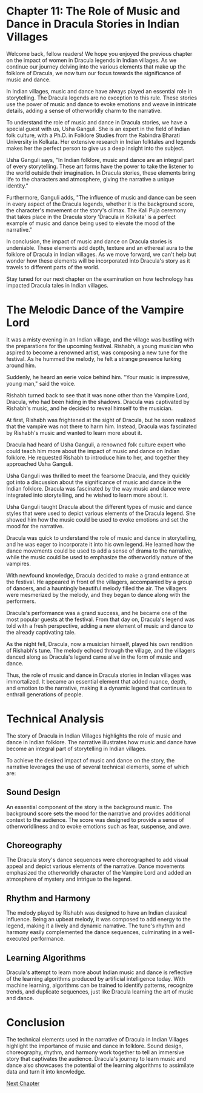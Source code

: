# Chapter 11: The Role of Music and Dance in Dracula Stories in Indian Villages

Welcome back, fellow readers! We hope you enjoyed the previous chapter on the impact of women in Dracula legends in Indian villages. As we continue our journey delving into the various elements that make up the folklore of Dracula, we now turn our focus towards the significance of music and dance.

In Indian villages, music and dance have always played an essential role in storytelling. The Dracula legends are no exception to this rule. These stories use the power of music and dance to evoke emotions and weave in intricate details, adding a sense of otherworldly charm to the narrative.

To understand the role of music and dance in Dracula stories, we have a special guest with us, Usha Ganguli. She is an expert in the field of Indian folk culture, with a Ph.D. in Folklore Studies from the Rabindra Bharati University in Kolkata. Her extensive research in Indian folktales and legends makes her the perfect person to give us a deep insight into the subject.

Usha Ganguli says, "In Indian folklore, music and dance are an integral part of every storytelling. These art forms have the power to take the listener to the world outside their imagination. In Dracula stories, these elements bring life to the characters and atmosphere, giving the narrative a unique identity."

Furthermore, Ganguli adds, "The influence of music and dance can be seen in every aspect of the Dracula legends, whether it is the background score, the character's movement or the story's climax. The Kali Puja ceremony that takes place in the Dracula story 'Dracula in Kolkata' is a perfect example of music and dance being used to elevate the mood of the narrative."

In conclusion, the impact of music and dance on Dracula stories is undeniable. These elements add depth, texture and an ethereal aura to the folklore of Dracula in Indian villages. As we move forward, we can't help but wonder how these elements will be incorporated into Dracula's story as it travels to different parts of the world.

Stay tuned for our next chapter on the examination on how technology has impacted Dracula tales in Indian villages.
# The Melodic Dance of the Vampire Lord

It was a misty evening in an Indian village, and the village was bustling with the preparations for the upcoming festival. Rishabh, a young musician who aspired to become a renowned artist, was composing a new tune for the festival. As he hummed the melody, he felt a strange presence lurking around him.

Suddenly, he heard an eerie voice behind him. "Your music is impressive, young man," said the voice.

Rishabh turned back to see that it was none other than the Vampire Lord, Dracula, who had been hiding in the shadows. Dracula was captivated by Rishabh's music, and he decided to reveal himself to the musician.

At first, Rishabh was frightened at the sight of Dracula, but he soon realized that the vampire was not there to harm him. Instead, Dracula was fascinated by Rishabh's music and wanted to learn more about it.

Dracula had heard of Usha Ganguli, a renowned folk culture expert who could teach him more about the impact of music and dance on Indian folklore. He requested Rishabh to introduce him to her, and together they approached Usha Ganguli.

Usha Ganguli was thrilled to meet the fearsome Dracula, and they quickly got into a discussion about the significance of music and dance in the Indian folklore. Dracula was fascinated by the way music and dance were integrated into storytelling, and he wished to learn more about it.

Usha Ganguli taught Dracula about the different types of music and dance styles that were used to depict various elements of the Dracula legend. She showed him how the music could be used to evoke emotions and set the mood for the narrative.

Dracula was quick to understand the role of music and dance in storytelling, and he was eager to incorporate it into his own legend. He learned how the dance movements could be used to add a sense of drama to the narrative, while the music could be used to emphasize the otherworldly nature of the vampires.

With newfound knowledge, Dracula decided to make a grand entrance at the festival. He appeared in front of the villagers, accompanied by a group of dancers, and a hauntingly beautiful melody filled the air. The villagers were mesmerized by the melody, and they began to dance along with the performers.

Dracula's performance was a grand success, and he became one of the most popular guests at the festival. From that day on, Dracula's legend was told with a fresh perspective, adding a new element of music and dance to the already captivating tale.

As the night fell, Dracula, now a musician himself, played his own rendition of Rishabh's tune. The melody echoed through the village, and the villagers danced along as Dracula's legend came alive in the form of music and dance.

Thus, the role of music and dance in Dracula stories in Indian villages was immortalized. It became an essential element that added nuance, depth, and emotion to the narrative, making it a dynamic legend that continues to enthrall generations of people.
# Technical Analysis

The story of Dracula in Indian Villages highlights the role of music and dance in Indian folklore. The narrative illustrates how music and dance have become an integral part of storytelling in Indian villages.

To achieve the desired impact of music and dance on the story, the narrative leverages the use of several technical elements, some of which are:

## Sound Design

An essential component of the story is the background music. The background score sets the mood for the narrative and provides additional context to the audience. The score was designed to provide a sense of otherworldliness and to evoke emotions such as fear, suspense, and awe.

## Choreography

The Dracula story's dance sequences were choreographed to add visual appeal and depict various elements of the narrative. Dance movements emphasized the otherworldly character of the Vampire Lord and added an atmosphere of mystery and intrigue to the legend.

## Rhythm and Harmony

The melody played by Rishabh was designed to have an Indian classical influence. Being an upbeat melody, it was composed to add energy to the legend, making it a lively and dynamic narrative. The tune's rhythm and harmony easily complemented the dance sequences, culminating in a well-executed performance.

## Learning Algorithms

Dracula's attempt to learn more about Indian music and dance is reflective of the learning algorithms produced by artificial intelligence today. With machine learning, algorithms can be trained to identify patterns, recognize trends, and duplicate sequences, just like Dracula learning the art of music and dance.

# Conclusion

The technical elements used in the narrative of Dracula in Indian Villages highlight the importance of music and dance in folklore. Sound design, choreography, rhythm, and harmony work together to tell an immersive story that captivates the audience. Dracula's journey to learn music and dance also showcases the potential of the learning algorithms to assimilate data and turn it into knowledge.


[Next Chapter](12_Chapter12.md)